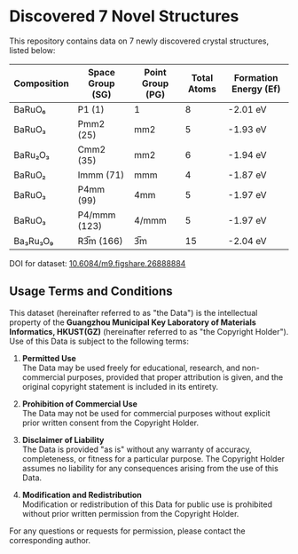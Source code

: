 
# Discovered 7 Novel Structures

This repository contains data on 7 newly discovered crystal structures, listed below:

| Composition | Space Group (SG) | Point Group (PG) | Total Atoms | Formation Energy (Ef) |
|-------------|------------------|------------------|-------------|-----------------------|
| BaRuO₆      | P1 (1)           | 1                | 8           | -2.01 eV              |
| BaRuO₃      | Pmm2 (25)        | mm2              | 5           | -1.93 eV              |
| BaRu₂O₃     | Cmm2 (35)        | mm2              | 6           | -1.94 eV              |
| BaRuO₂      | Immm (71)        | mmm              | 4           | -1.87 eV              |
| BaRuO₃      | P4mm (99)        | 4mm              | 5           | -1.97 eV              |
| BaRuO₃      | P4/mmm (123)     | 4/mmm            | 5           | -1.97 eV              |
| Ba₃Ru₃O₉    | R3̅m (166)       | 3̅m              | 15          | -2.04 eV              |

DOI for dataset: [10.6084/m9.figshare.26888884](https://doi.org/10.6084/m9.figshare.26888884)

## Usage Terms and Conditions

This dataset (hereinafter referred to as "the Data") is the intellectual property of the **Guangzhou Municipal Key Laboratory of Materials Informatics, HKUST(GZ)** (hereinafter referred to as "the Copyright Holder"). Use of this Data is subject to the following terms:

1. **Permitted Use**  
   The Data may be used freely for educational, research, and non-commercial purposes, provided that proper attribution is given, and the original copyright statement is included in its entirety.

2. **Prohibition of Commercial Use**  
   The Data may not be used for commercial purposes without explicit prior written consent from the Copyright Holder.

3. **Disclaimer of Liability**  
   The Data is provided "as is" without any warranty of accuracy, completeness, or fitness for a particular purpose. The Copyright Holder assumes no liability for any consequences arising from the use of this Data.

4. **Modification and Redistribution**  
   Modification or redistribution of this Data for public use is prohibited without prior written permission from the Copyright Holder.

For any questions or requests for permission, please contact the corresponding author.

